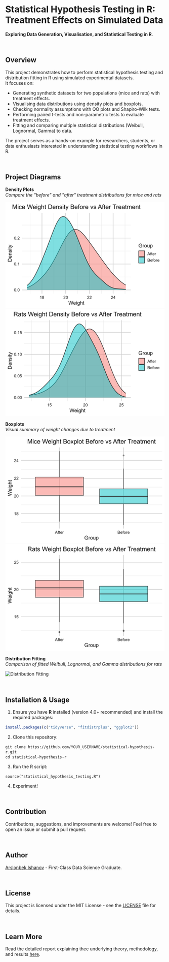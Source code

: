 # Statistical Hypothesis Testing in R: Treatment Effects on Simulated Data

**Exploring Data Generation, Visualisation, and Statistical Testing in R**.

<br>

## Overview

This project demonstrates how to perform statistical hypothesis testing and distribution fitting in R using simulated experimental datasets.  
It focuses on:

- Generating synthetic datasets for two populations (mice and rats) with treatment effects.  
- Visualising data distributions using density plots and boxplots.  
- Checking normality assumptions with QQ plots and Shapiro-Wilk tests.  
- Performing paired t-tests and non-parametric tests to evaluate treatment effects.  
- Fitting and comparing multiple statistical distributions (Weibull, Lognormal, Gamma) to data.  

The project serves as a hands-on example for researchers, students, or data enthusiasts interested in understanding statistical testing workflows in R.

<br>

## Project Diagrams

**Density Plots**  
_Compare the "before" and "after" treatment distributions for mice and rats_  

![Density Plot Mice](images/mice_density.png)  
![Density Plot Rats](images/rats_density.png)  

**Boxplots**  
_Visual summary of weight changes due to treatment_  

![Boxplot Mice](images/mice_boxplot.png)  
![Boxplot Rats](images/rats_boxplot.png)  

**Distribution Fitting**  
_Comparison of fitted Weibull, Lognormal, and Gamma distributions for rats_  

![Distribution Fitting](images/rats_fitdist.png)  

<br>

## Installation & Usage

1. Ensure you have **R** installed (version 4.0+ recommended) and install the required packages:

```R
install.packages(c("tidyverse", "fitdistrplus", "ggplot2"))
```
2. Clone this repository:
```
git clone https://github.com/YOUR_USERNAME/statistical-hypothesis-r.git
cd statistical-hypothesis-r
```
3. Run the R script:
```
source("statistical_hypothesis_testing.R")
```
4. Experiment!

<br>

## Contribution
Contributions, suggestions, and improvements are welcome! Feel free to open an issue or submit a pull request.

<br>

## Author
[Arslonbek Ishanov](https://github.com/Arslan2003) - First-Class Data Science Graduate.

<br>

## License
This project is licensed under the MIT License - see the [LICENSE](LICENSE) file for details.

<br>

## Learn More
Read the detailed report explaining thee underlying theory, methodology, and results [here](Statistical_Hypothesis_Testing-Report.pdf).
